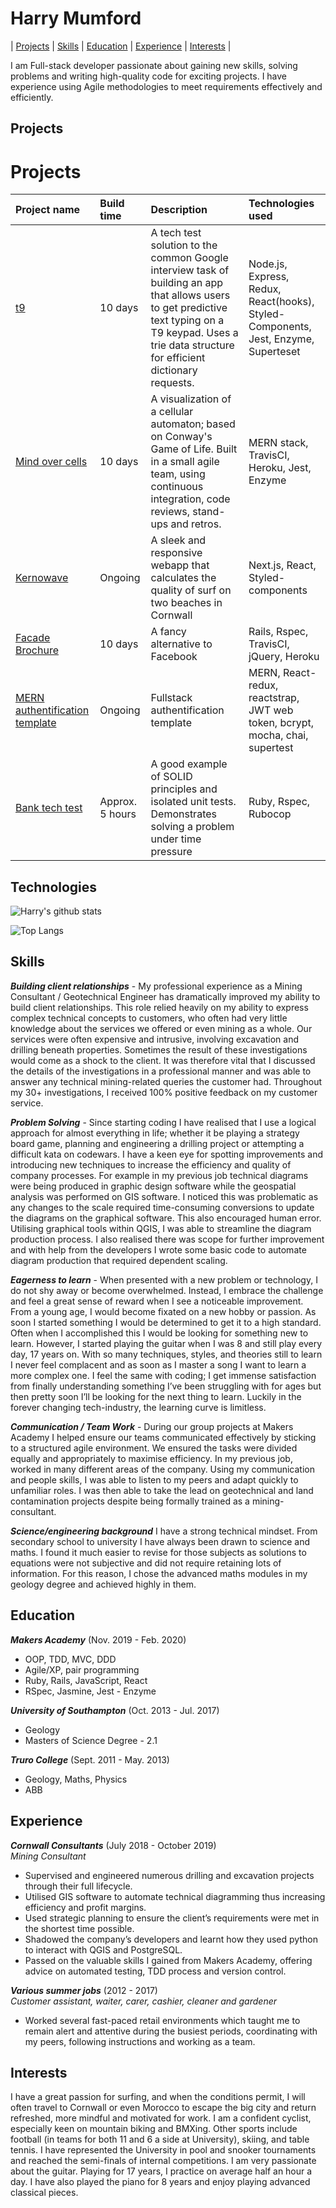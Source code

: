 # Harry Mumford


| [Projects](#Projects) | [Skills](#Skills) | [Education](#Education) | [Experience](#Experience) | [Interests](#Interests) |

I am Full-stack developer passionate about gaining new skills, solving problems and writing high-quality code for exciting projects. I have experience using Agile methodologies to meet requirements effectively and efficiently. 


## Projects


# Projects

|Project name | Build time | Description | Technologies used |
|:---|:---|:---|:---|
| [t9](https://github.com/HarryMumford/t9) | 10 days | A tech test solution to the common Google interview task of building an app that allows users to get predictive text typing on a T9 keypad. Uses a trie data structure for efficient dictionary requests. | Node.js, Express, Redux, React(hooks), Styled-Components, Jest, Enzyme, Superteset |
| [Mind over cells](https://github.com/Hyan18/the-css) | 10 days |A visualization of a cellular automaton; based on Conway's Game of Life. Built in a small agile team, using continuous integration, code reviews, stand-ups and retros.  | MERN stack, TravisCI, Heroku, Jest, Enzyme |
| [Kernowave](https://github.com/HarryMumford/Kernowave-next-js)|  Ongoing |A sleek and responsive webapp that calculates the quality of surf on two beaches in Cornwall | Next.js, React, Styled-components |
| [Facade Brochure](https://github.com/EManifold/acebook-zuckermen) | 10 days | A fancy alternative to Facebook | Rails, Rspec, TravisCI, jQuery, Heroku |
| [MERN authentification template](https://github.com/HarryMumford/mern-auth-boiler-plate)| Ongoing| Fullstack authentification template | MERN, React-redux, reactstrap, JWT web token, bcrypt, mocha, chai, supertest |
| [Bank tech test](https://github.com/HarryMumford/bank-tech-test-rb)| Approx. 5 hours | A good example of SOLID principles and isolated unit tests. Demonstrates solving a problem under time pressure | Ruby, Rspec, Rubocop |

## Technologies

![Harry's github stats](https://github-readme-stats.vercel.app/api?username=HarryMumford&count_private=true&show_icons=true
)

![Top Langs](https://github-readme-stats.vercel.app/api/top-langs/?username=HarryMumford)

## Skills

***Building client relationships*** - My professional experience as a Mining Consultant / Geotechnical Engineer has dramatically improved my ability to build client relationships. This role relied heavily on my ability to express complex technical concepts to customers, who often had very little knowledge about the services we offered or even mining as a whole.  Our services were often expensive and intrusive, involving excavation and drilling beneath properties. Sometimes the result of these investigations would come as a shock to the client. It was therefore vital that I discussed the details of the investigations in a professional manner and was able to answer any technical mining-related queries the customer had. Throughout my 30+ investigations, I received 100% positive feedback on my customer service. 

***Problem Solving*** - Since starting coding I have realised that I use a logical approach for almost everything in life; whether it be playing a strategy board game, planning and engineering a drilling project or attempting a difficult kata on codewars. I have a keen eye for spotting improvements and introducing new techniques to increase the efficiency and quality of company processes. For example in my previous job technical diagrams were being produced in graphic design software while the geospatial analysis was performed on GIS software. I noticed this was problematic as any changes to the scale required time-consuming conversions to update the diagrams on the graphical software. This also encouraged human error. Utilising graphical tools within QGIS, I was able to streamline the diagram production process. I also realised there was scope for further improvement and with help from the developers I wrote some basic code to automate diagram production that required dependent scaling.

***Eagerness to learn*** - When presented with a new problem or technology, I do not shy away or become overwhelmed. Instead, I embrace the challenge and feel a great sense of reward when I see a noticeable improvement. From a young age, I would become fixated on a new hobby or passion. As soon I started something I would be determined to get it to a high standard. Often when I accomplished this I would be looking for something new to learn. However, I started playing the guitar when I was 8 and still play every day, 17 years on. With so many techniques, styles, and theories still to learn I never feel complacent and as soon as I master a song I want to learn a more complex one. I feel the same with coding; I get immense satisfaction from finally understanding something I’ve been struggling with for ages but then pretty soon I’ll be looking for the next thing to learn. Luckily in the forever changing tech-industry, the learning curve is limitless.

***Communication / Team Work*** - During our group projects at Makers Academy I helped ensure our teams communicated effectively by sticking to a structured agile environment. We ensured the tasks were divided equally and appropriately to maximise efficiency.  In my previous job, worked in many different areas of the company. Using my communication and people skills, I was able to listen to my peers and adapt quickly to unfamiliar roles. I was then able to take the lead on geotechnical and land contamination projects despite being formally trained as a mining-consultant.

***Science/engineering background*** I have a strong technical mindset. From secondary school to university I have always been drawn to science and maths. I found it much easier to revise for those subjects as solutions to equations were not subjective and did not require retaining lots of information. For this reason, I chose the advanced maths modules in my geology degree and achieved highly in them. 

## Education

***Makers Academy*** (Nov. 2019 - Feb. 2020)

- OOP, TDD, MVC, DDD
- Agile/XP, pair programming
- Ruby, Rails, JavaScript, React
- RSpec, Jasmine, Jest - Enzyme

***University of Southampton*** (Oct. 2013 - Jul. 2017)

- Geology
- Masters of Science Degree - 2.1

***Truro College*** (Sept. 2011 - May. 2013)

- Geology, Maths, Physics
- ABB

## Experience

***Cornwall Consultants*** (July 2018 - October 2019)  
*Mining Consultant* 

* Supervised and engineered numerous drilling and excavation projects through their full lifecycle.
* Utilised GIS software to automate technical diagramming thus increasing efficiency and profit margins. 
* Used strategic planning to ensure the client’s requirements were met in the shortest time possible.
* Shadowed the company’s developers and learnt how they used python to interact with QGIS and PostgreSQL.
* Passed on the valuable skills I gained from Makers Academy, offering advice on automated testing, TDD process and version control.


***Various summer jobs*** (2012 - 2017)   
*Customer assistant, waiter, carer, cashier, cleaner and gardener*

* Worked several fast-paced retail environments which taught me to remain alert and attentive during the busiest periods, coordinating with my peers, following instructions and working as a team. 

## Interests

I have a great passion for surfing, and when the conditions permit, I will often travel to Cornwall or even Morocco to escape the big city and return refreshed, more mindful and motivated for work. I am a confident cyclist, especially keen on mountain biking and BMXing. Other sports include football (in teams for both 11 and 6 a side at University), skiing, and table tennis. I have represented the University in pool and snooker tournaments and reached the semi-finals of internal competitions. I am very passionate about the guitar. Playing for 17 years, I practice on average half an hour a day. I have also played the piano for 8 years and enjoy playing advanced classical pieces. 


